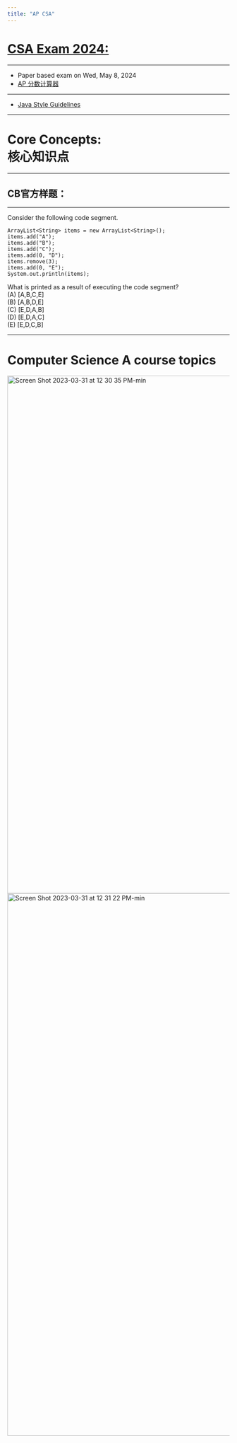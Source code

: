 ```yaml
---
title: "AP CSA"
---
```


# [CSA Exam 2024:](https://apstudents.collegeboard.org/courses/ap-computer-science-a)

---
  - Paper based exam on Wed, May 8, 2024
  - [AP 分数计算器](https://examstrategist.com/ap-computer-science-a-score-calculator/)

---
  - [Java Style Guidelines](https://langintro.com/comsc075/java_style_guide.html)

---
# Core Concepts:<br>核心知识点

<div class="markmap-container">
<div class="markmap">
<script type="text/template">

# AP Computer Science A

## Unit 1 Primitive Types 2.5%-5% <br> 1. 原始类型 2.5%-5%
### 1.1 Why Programming? Why Java?<br>为什么编程？为什么是Java？
### 1.2 Variables and Data Types<br>变量和数据类型
### 1.3 Expressions and Assignment Statements<br>表达式和赋值语句
### 1.4 Compound Assignment Operators<br>复合赋值运算符
### 1.5 Casting and Ranges of Variables<br>类型转换和变量范围

## Unit 2 Using Objects 5%-7.5% <br> 2. 使用对象 5%-7.5%
### 2.1 Objects - Instances of Classes<br>对象 - 类的实例
### 2.2 Creating and Storing Objects (Instantiation)<br>创建和存储对象（实例化）
### 2.3 Calling a Void Method<br>调用无返回值的方法
### 2.4 Calling a Void Method with Parameters<br>带参数调用无返回值的方法
### 2.5 Calling a Non-void Method<br>调用有返回值的方法
### 2.6 String Objects, Concatenation, Literals, and More<br>字符串对象，串联，字面量等
### 2.7 String Methods<br>字符串方法
### 2.8 Wrapper Classes - Integer and Double<br>包装类 - 整数和双精度浮点值
### 2.9 Using the Math Class<br>使用Math类

## Unit 3 Boolean Expressions and if Statements 15%-17.5%<br>3. 布尔表达式和if语句 15%-17.5%
### 3.1 Boolean Expressions<br>布尔表达式
### 3.2 if Statements and Control Flow<br>if语句和控制流
### 3.3 if-else Statements<br>if-else语句
### 3.4 else if Statements<br>else if语句
### 3.5 Compound Boolean Expressions<br>复合布尔表达式
### 3.6 Equivalent Boolean Expressions<br>等价布尔表达式
### 3.7 Comparing Objects<br>比较对象

## Unit 4 Iteration 17.5%-22.5%<br>4. 迭代 17.5%-22.5%
### 4.1 while Loops<br>while循环
### 4.2 for Loops<br>for循环
### 4.3 Developing Algorithms Using Strings<br>使用字符串开发算法
### 4.4 Nested Iteration<br>嵌套迭代
### 4.5 Informal Code Analysis<br>非正式代码分析

## Unit 5 Writing classes 5%-7.5%<br>5. 编写类 5%-7.5%
### 5.1 Anatomy of a Class<br>类的构成
### 5.2 Constructors<br>构造器
### 5.3 Documentation with Comments<br>使用注释进行文档化
### 5.4 Accessor Methods<br>访问器方法
### 5.5 Mutator Methods<br>改变器方法
### 5.6 Writing Methods<br>编写方法
### 5.7 Static Variables and Methods<br>静态变量和方法
### 5.8 Scope and Access<br>范围和访问
### 5.9 this Keyword<br>this关键字
### 5.10 Ethical and Social Implications of Computing Systems<br>计算系统的伦理和社会影响

## Unit 6 Array 10%-15%<br>6. 数组 10%-15%
### 6.1 Array Creation and Access<br>创建和访问数组
### 6.2 Traversing Arrays<br>遍历数组
### 6.3 Enhanced for Loop for Arrays<br>增强的数组for循环
### 6.4 Developing Algorithms Using Arrays<br>使用数组开发算法

## Unit 7 ArrayList 2.5%-7.5%<br>7. 数组列表 2.5%-7.5%
### 7.1 Introduction to ArrayList<br>介绍ArrayList
### 7.2 ArrayList Methods<br>ArrayList方法
### 7.3 Traversing ArrayLists<br>遍历ArrayLists
### 7.4 Developing Algorithms Using ArrayLists<br>使用ArrayLists开发算法
### 7.5 Searching<br>搜索
### 7.6 Sorting<br>排序
### 7.7 Ethical Issues Around Data Collection<br>数据收集的伦理问题

## Unit 8 2d Array 7.5%-10%<br>8. 二维数组 7.5%-10%
### 8.1 2D Arrays<br>2D数组
### 8.2 Traversing 2D Arrays<br>遍历2D数组

## Unit 9 Inheritance 5%-10%<br>9. 继承 5%-10%
### 9.1 Creating Superclasses and Subclasses<br>创建超类和子类
### 9.2 Writing Constructors for Subclasses<br>为子类编写构造器
### 9.3 Overriding Methods<br>覆盖方法
### 9.4 super Keyword<br>super关键字
### 9.5 Creating References Using Inheritance Hierarchies<br>使用继承层次创建引用
### 9.6 Polymorphism<br>多态
### 9.7 Object Superclass<br>对象超类

## Unit 10 Recursion 5%-7.5%<br>10. 递归 5%-7.5%
### 10.1 Recursion<br>递归
### 10.2 Recursive Searching and Sorting<br>递归搜索和排序

</script>
</div>
</div>

---

## CB官方样题：
---

Consider the following code segment.
```
ArrayList<String> items = new ArrayList<String>(); 
items.add("A");
items.add("B");
items.add("C");
items.add(0, "D");
items.remove(3);
items.add(0, "E");
System.out.println(items);
```
What is printed as a result of executing the code segment?<br>
(A) [A,B,C,E]<br>
(B) [A,B,D,E]<br>
(C) [E,D,A,B]<br>
(D) [E,D,A,C]<br>
(E) [E,D,C,B]<br>

---


# Computer Science A course topics 
<img width="1171" alt="Screen Shot 2023-03-31 at 12 30 35 PM-min" src="https://user-images.githubusercontent.com/105401427/229023232-c370319a-36d3-42c9-b3d0-ccb7962f42dd.png">
<img width="1227" alt="Screen Shot 2023-03-31 at 12 31 22 PM-min" src="https://user-images.githubusercontent.com/105401427/229023238-18ebc515-4942-43a1-b2c1-fb6a70d0e0bd.png">
